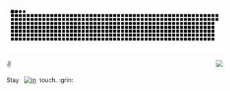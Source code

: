 ##
<div align=center>
  <picture>
    <source media="(prefers-color-scheme: dark)" srcset="https://raw.githubusercontent.com/gyxuan31/gyxuan31/output/github-contribution-grid-snake-dark.svg">
    <source media="(prefers-color-scheme: light)" srcset="https://raw.githubusercontent.com/gyxuan31/gyxuan31/output/github-contribution-grid-snake.svg">
    <img alt="github contribution grid snake animation" src="https://raw.githubusercontent.com/gyxuan31/gyxuan31/output/github-contribution-grid-snake.svg">
  </picture>
</div>

<img
  align="right"
  src="https://github-readme-stats.vercel.app/api/top-langs/?username=gyxuan31&hide=mathematica&theme=radical&layout=compact"
/>

:v:
<div style="display: inline-flex; align-items: center; white-space: nowrap;">
  <span> Stay &nbsp;&nbsp;</span>
  <a href="https://www.linkedin.com/in/gyuxuan" target="_blank" rel="noopener noreferrer" style="display: inline-block; vertical-align: middle;">
    <img src="https://raw.githubusercontent.com/rahuldkjain/github-profile-readme-generator/master/src/images/icons/Social/linked-in-alt.svg"  alt="in" style="height: 2em;" />
  </a>
  <span>&nbsp;&nbsp;touch. :grin:</span>
</div>



<!--
**gyxuan31/gyxuan31** is a ✨ _special_ ✨ repository because its `README.md` (this file) appears on your GitHub profile.

Here are some ideas to get you started:

- 🔭 I’m currently working on ...
- 🌱 I’m currently learning ...
- 👯 I’m looking to collaborate on ...
- 🤔 I’m looking for help with ...
- 💬 Ask me about ...
- 📫 How to reach me: ...
- 😄 Pronouns: ...
- ⚡ Fun fact: ...
-->
